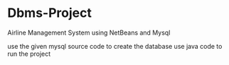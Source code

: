 # Dbms-Project
Airline Management System using NetBeans and Mysql

use the given mysql source code to create the database 
use java code to run the project
